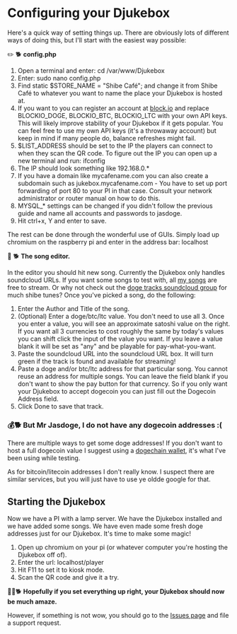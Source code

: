 # Configuring your Djukebox

Here's a quick way of setting things up. There are obviously lots of different ways of doing this, but I'll start with the easiest way possible:

:pencil2: :dog2: **config.php**

1. Open a terminal and enter: cd /var/www/Djukebox
2. Enter: sudo nano config.php
3. Find static $STORE_NAME = "Shibe Café"; and change it from Shibe Café to whatever you want to name the place your Djukebox is hosted at.
4. If you want to you can register an account at [block.io](https://block.io) and replace BLOCKIO_DOGE, BLOCKIO_BTC, BLOCKIO_LTC with your own API keys. This will likely improve stability of your Djukebox if it gets popular. You can feel free to use my own API keys (it's a throwaway account) but keep in mind if many people do, balance refreshes might fail.
5. $LIST_ADDRESS should be set to the IP the players can connect to when they scan the QR code. To figure out the IP  you can open up a new terminal and run: ifconfig
6. The IP should look something like 192.168.0.*
7. If you have a domain like mycafename.com you can also create a subdomain such as jukebox.mycafename.com - You have to set up port forwarding of port 80 to your PI in that case. Consult your network administrator or router manual on how to do this.
8. MYSQL_* settings can be changed if you didn't follow the previous guide and name all accounts and passwords to jasdoge.
9. Hit ctrl+x, Y and enter to save.

The rest can be done through the wonderful use of GUIs. Simply load up chromium on the raspberry pi and enter in the address bar: localhost

:musical_note: :dog2: **The song editor.**

In the editor you should hit new song. Currently the Djukebox only handles soundcloud URLs. If you want some songs to test with, all [my songs](https://soundcloud.com/jasx) are free to stream. Or why not check out the [doge tracks soundcloud group](https://soundcloud.com/groups/doge-tracks) for much shibe tunes? Once you've picked a song, do the following:

1. Enter the Author and Title of the song.
2. (Optional) Enter a doge/btc/ltc value. You don't need to use all 3. Once you enter a value, you will see an approximate satoshi value on the right. If you want all 3 currencies to cost roughly the same by today's values you can shift click the input of the value you want. If you leave a value blank it will be set as "any" and be playable for pay-what-you-want.
3. Paste the soundcloud URL into the soundcloud URL box. It will turn green if the track is found and available for streaming!
4. Paste a doge and/or btc/ltc address for that particular song. You cannot reuse an address for multiple songs. You can leave the field blank if you don't want to show the pay button for that currency. So if you only want your Djukebox to accept dogecoin you can just fill out the Dogecoin Address field.
5. Click Done to save that track.
 

### :moneybag::dog2: But Mr Jasdoge, I do not have any dogecoin addresses :(

There are multiple ways to get some doge addresses! If you don't want to host a full dogecoin value I suggest using a [dogechain wallet](https://my.dogechain.info), it's what I've been using while testing.

As for bitcoin/litecoin addresses I don't really know. I suspect there are similar services, but you will just have to use ye oldde google for that.

## Starting the Djukebox

Now we have a PI with a lamp server. We have the Djukebox installed and we have added some songs. We have even made some fresh doge addresses just for our Djukebox. It's time to make some magic!

1. Open up chromium on your pi (or whatever computer you're hosting the Djukebox off of).
2. Enter the url: localhost/player
3. Hit F11 to set it to kiosk mode.
4. Scan the QR code and give it a try.

:pineapple::tada::dog2: **Hopefully if you set everything up right, your Djukebox should now be much amaze.** 

However, if something is not wow, you should go to the [Issues page](https://github.com/Jasdoge/Djukebox/issues) and file a support request. 
